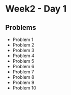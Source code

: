 # Week2 - Day 1

## Problems
- Problem 1
- Problem 2
- Problem 3
- Problem 4
- Problem 5
- Problem 6
- Problem 7
- Problem 8
- Problem 9
- Problem 10
